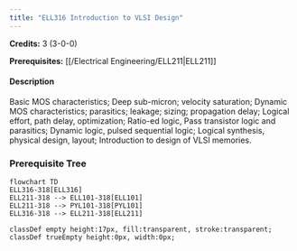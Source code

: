 ```yaml
---
title: "ELL316 Introduction to VLSI Design"
---
```

**Credits:** 3 (3-0-0)

**Prerequisites:** [[/Electrical Engineering/ELL211|ELL211]]

#### Description
Basic MOS characteristics; Deep sub-micron; velocity saturation; Dynamic MOS characteristics; parasitics; leakage; sizing; propagation delay; Logical effort, path delay, optimization; Ratio-ed logic, Pass transistor logic and parasitics; Dynamic logic, pulsed sequential logic; Logical synthesis, physical design, layout; Introduction to design of VLSI memories.

### Prerequisite Tree

```mermaid
flowchart TD
ELL316-318[ELL316]
ELL211-318 --> ELL101-318[ELL101]
ELL211-318 --> PYL101-318[PYL101]
ELL316-318 --> ELL211-318[ELL211]

classDef empty height:17px, fill:transparent, stroke:transparent;
classDef trueEmpty height:0px, width:0px;
```